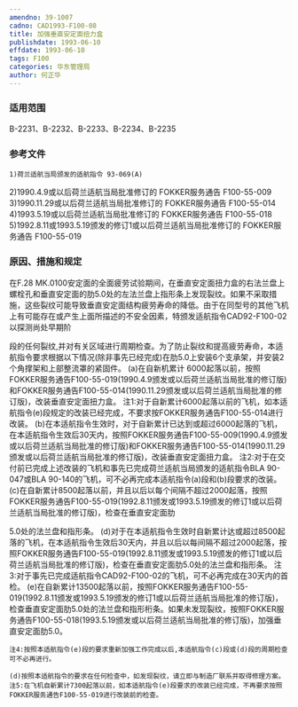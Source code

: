 ```yaml
---
amendno: 39-1007
cadno: CAD1993-F100-08
title: 加强垂直安定面扭力盒
publishdate: 1993-06-10
effdate: 1993-06-10
tags: F100
categories: 华东管理局
author: 何正华
---
```


### 适用范围 
B-2231、B-2232、B-2233、B-2234、B-2235

### 参考文件
    1)荷兰适航当局颁发的适航指令 93-069(A) 
2)1990.4.9或以后荷兰适航当局批准修订的 FOKKER服务通告 F100-55-009 
    3)1990.11.29或以后荷兰适航当局批准修订的 FOKKER服务通告 F100-55-014 
4)1993.5.19或以后荷兰适航当局批准修订的 FOKKER服务通告 F100-55-018 
    5)1992.8.11或1993.5.19颁发的修订1或以后荷兰适航当局批准修订的 FOKKER服务通告 F100-55-019 


### 原因、措施和规定 
在F.28 MK.0100安定面的全面疲劳试验期间，在垂直安定面扭力盒的右法兰盘上螺栓孔和垂直安定面的肋5.0处的左法兰盘上指形条上发现裂纹。如果不采取措施，这些裂纹可能导致垂直安定面结构疲劳寿命的降低。由于在同型号的其他飞机上有可能存在或产生上面所描述的不安全因素，特颁发适航指令CAD92-F100-02以探测尚处早期阶
  
段的任何裂纹,并对有关区域进行周期检查。为了防止裂纹和提高疲劳寿命，本适航指令要求根据以下情况(除非事先已经完成)在肋5.0上安装6个支承架，并安装2个角撑架和上部整流罩的紧固件。 
    (a)在自新机累计 6000起落以前，按照FOKKER服务通告F100-55-019(1990.4.9颁发或以后荷兰适航当局批准的修订版)和FOKKER服务通告F100-55-014(1990.11.29颁发或以后荷兰适航当局批准的修订版)，改装垂直安定面扭力盒。 
    注1:对于自新累计6000起落以前的飞机，如本适航指令(e)段规定的改装已经完成，不要求按FOKKER服务通告F100-55-014进行改装。 
    (b)在本适航指令生效时，对于自新累计已达到或超过6000起落的飞机，在本适航指令生效后30天内，按照FOKKER服务通告F100-55-009(1990.4.9颁发或以后荷兰适航当局批准的修订版)和FOKKER服务通告F100-55-014(1990.11.29颁发或以后荷兰适航当局批准的修订版)，改装垂直安定面扭力盒。 
    注2:对于在交付前已完成上述改装的飞机和事先已完成荷兰适航当局颁发的适航指令BLA 90-047或BLA 90-140的飞机，可不必再完成本适航指令(a)段和(b)段要求的改装。 
    (c)在自新累计8500起落以前，并且以后以每个间隔不超过2000起落，按照FOKKER服务通告F100-55-019(1992.8.11颁发或1993.5.19颁发的修订1或以后荷兰适航当局批准的修订版)，检查在垂直安定面肋

5.0处的法兰盘和指形条。 
(d)对于在本适航指令生效时自新累计达或超过8500起落的飞机，在本适航指令生效后30天内，并且以后以每间隔不超过2000起落，按照FOKKER服务通告F100-55-019(1992.8.11颁发或1993.5.19颁发的修订1或以后荷兰适航当局批准的修订版)，检查在垂直安定面肋5.0处的法兰盘和指形条。 
    注3:对于事先已完成适航指令CAD92-F100-02的飞机，可不必再完成在30天内的首检。 
    (e)在自新累计13500起落以前，按照FOKKER服务通告F100-55-019(1992.8.11颁发或1993.5.19颁发的修订1或以后荷兰适航当局批准的修订版)，检查垂直安定面肋5.0处的法兰盘和指形桁条。如果未发现裂纹，按照FOKKER服务通告F100-55-018(1993.5.19颁发或以后荷兰适航当局批准的修订版)，加强垂直安定面肋5.0。 

    注4:按照本适航指令(e)段的要求重新加强工作完成以后,本适航指令(c)段或(d)段的周期检查可不必再进行。 
  
    (d)按照本适航指令的要求在任何检查中，如发现裂纹，请立即与制造厂联系并取得修理方案。 
    注5:在飞机自新累计7300起落以前，如本适航指令(e)段要求的改装已经完成，不再要求按照FOKKER服务通告F100-55-019进行改装前的检查。
